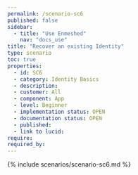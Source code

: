 ```yaml
---
permalink: /scenario-sc6
published: false
sidebar:
  - title: "Use Enmeshed"
    nav: "docs_use"
title: "Recover an existing Identity"
type: scenario
toc: true
properties:
  - id: SC6
  - category: Identity Basics
  - description:
  - customer: All
  - component: App
  - level: Beginner
  - implementation status: OPEN
  - documentation status: OPEN
  - published:
  - link to lucid:
require:
required_by:
---
```


{% include scenarios/scenario-sc6.md %}
